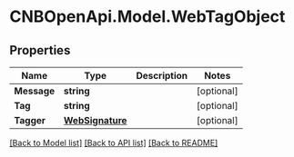# CNBOpenApi.Model.WebTagObject

## Properties

Name | Type | Description | Notes
------------ | ------------- | ------------- | -------------
**Message** | **string** |  | [optional] 
**Tag** | **string** |  | [optional] 
**Tagger** | [**WebSignature**](WebSignature.md) |  | [optional] 

[[Back to Model list]](../../README.md#documentation-for-models) [[Back to API list]](../../README.md#documentation-for-api-endpoints) [[Back to README]](../../README.md)

